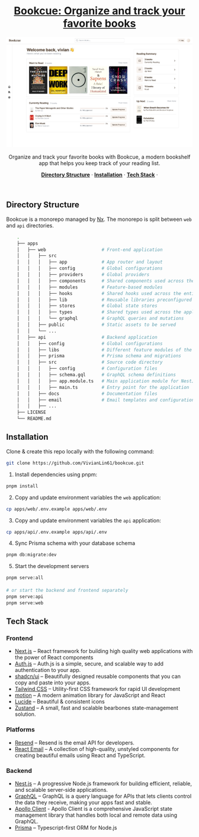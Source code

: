 <a href="https://bookcue.vercel.app">
  <h1 align="center">Bookcue: Organize and track your favorite books</h1>
</a>

 <img width="1440" alt="dashboard_mockup" src="https://github.com/VivianLin61/bookcue/blob/main/apps/web/public/landing/dashboard.png?raw=true">

<p align="center">
  Organize and track your favorite books with Bookcue, a modern bookshelf app that helps you keep track of your reading list.
</p>

<p align="center">
  <a href="#directory-structure"><strong>Directory Structure</strong></a> ·
  <a href="#installation"><strong>Installation</strong></a> ·
  <a href="#tech-stack"><strong>Tech Stack</strong></a> ·
</p>
<br/>

## Directory Structure

Bookcue is a monorepo managed by [Nx](https://nx.dev/). The monorepo is split between `web` and `api` directories.
```sh
    .
    ├── apps
    │   ├── web                     # Front-end application
    │   │   ├── src
    │   │   │   ├── app             # App router and layout
    │   │   │   ├── config          # Global configurations
    │   │   │   ├── providers       # Global providers
    │   │   │   ├── components      # Shared components used across the entire application
    │   │   │   ├── modules         # Feature-based modules
    │   │   │   ├── hooks           # Shared hooks used across the entire application
    │   │   │   ├── lib             # Reusable libraries preconfigured for the application
    │   │   │   ├── stores          # Global state stores
    │   │   │   ├── types           # Shared types used across the application
    │   │   │   └── graphql         # GraphQL queries and mutations
    │   │   ├── public              # Static assets to be served
    │   │   └── ...
    │   ├── api                     # Backend application
    │   │   ├── config              # Global configurations
    │   │   ├── libs                # Different feature modules of the application.
    │   │   ├── prisma              # Prisma schema and migrations
    │   │   ├── src                 # Source code directory
    │   │   │   ├── config          # Configuration files
    │   │   │   ├── schema.gql      # GraphQL schema definitions
    │   │   │   ├── app.module.ts   # Main application module for NestJS
    │   │   │   ├── main.ts         # Entry point for the application
    │   │   ├── docs                # Documentation files
    │   │   ├── email               # Email templates and configuration
    │   │   ├── ...
    ├── LICENSE
    └── README.md
```

## Installation

Clone & create this repo locally with the following command:

```bash
git clone https://github.com/VivianLin61/bookcue.git
```

1. Install dependencies using pnpm:

```bash
pnpm install
```

2. Copy and update environment variables the `web` application:
```bash
cp apps/web/.env.example apps/web/.env
```

3. Copy and update environment variables the `api` application:
```bash
cp apps/api/.env.example apps/api/.env
```

4. Sync Prisma schema  with your database schema
```bash
pnpm db:migrate:dev
```

5. Start the development servers
```bash
pnpm serve:all

# or start the backend and frontend separately
pnpm serve:api
pnpm serve:web
```

## Tech Stack

### Frontend
- [Next.js](https://nextjs.org/) – React framework for building high quality web applications with the power of React components
- [Auth.js](https://authjs.dev/) – Auth.js is a simple, secure, and scalable way to add authentication to your app.
- [shadcn/ui](https://ui.shadcn.com/) – Beautifully designed reusable components that you can copy and paste into your apps.
- [Tailwind CSS](https://tailwindcss.com/) – Utility-first CSS framework for rapid UI development
- [motion](https://motion.dev/) – A modern animation library for JavaScript and React
- [Lucide](https://lucide.dev/) – Beautiful & consistent icons
- [Zustand](https://zustand.surge.sh/) – A small, fast and scalable bearbones state-management solution.

### Platforms
- [Resend](https://resend.com/) – Resend is the email API for developers.
- [React Email](https://react.email/) – A collection of high-quality, unstyled components for creating beautiful emails using React and TypeScript.

### Backend
- [Nest.js](https://nestjs.com/) – A progressive Node.js framework for building efficient, reliable, and scalable server-side applications.
- [GraphQL](https://graphql.org/) – GraphQL is a query language for APIs that lets clients control the data they receive, making your apps fast and stable.
- [Apollo Client](https://www.apollographql.com/docs/react/) - Apollo Client is a comprehensive JavaScript state management library that handles both local and remote data using GraphQL.
- [Prisma](https://www.prisma.io/) – Typescript-first ORM for Node.js

